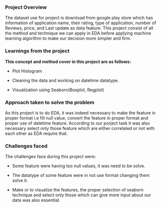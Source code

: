 ### Project Overview

 The dataset use for project is download from google play store which has information of application name, their rating, type of application, number of Reviews, price, and Last update as data feature. This project consist of all the method and technique we can apply in EDA before applying machine learning algorithm to make our decision more simpler and firm.


### Learnings from the project

 **This concept and method cover in this project are as follows:**

- Plot Histogram

- Cleaning the data and working on datetime datatype.

- Visualization using Seaborn(Boxplot, Regplot)


### Approach taken to solve the problem

 As this project is to do EDA, it was indeed necessary to make the feature in proper format i.e fill null value, convert the feature in proper format and proper use of datetime feature. According to our porject task it was also necessary select only those feature which are either correlated or not with each other as EDA require that.


### Challenges faced

 The challenges face during this project were:

- Some feature were having too null values, it was need to be solve.

- The datatype of some feature were in not use format changing them solve it.

- Make or to visualize the features, the proper selection of seaborn technique and select only those which can give more input about our data  was also essential.


